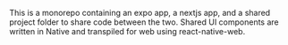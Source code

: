 This is a monorepo containing an expo app, a nextjs app, and a shared project folder to share code between the two. Shared UI components are written in  Native and transpiled for web using react-native-web.

